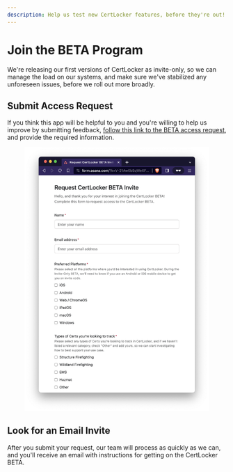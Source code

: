 ```yaml
---
description: Help us test new CertLocker features, before they're out!
---
```


# Join the BETA Program

We're releasing our first versions of CertLocker as invite-only, so we can manage the load on our systems, and make sure we've stabilized any unforeseen issues, before we roll out more broadly.

## Submit Access Request

If you think this app will be helpful to you and you're willing to help us improve by submitting feedback, [follow this link to the BETA access request](https://form.asana.com/?k=V-21Aw0bSqWeXF3BOOvLYw\&d=1107920631423484), and provide the required information.

<figure><img src="../.gitbook/assets/betarequest.png" alt=""><figcaption></figcaption></figure>

## Look for an Email Invite

After you submit your request, our team will process as quickly as we can, and you'll receive an email with instructions for getting on the CertLocker BETA.

